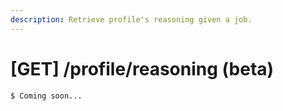 ```yaml
---
description: Retrieve profile's reasoning given a job.
---
```


# \[GET\] /profile/reasoning \(beta\)

```
$ Coming soon...
```


